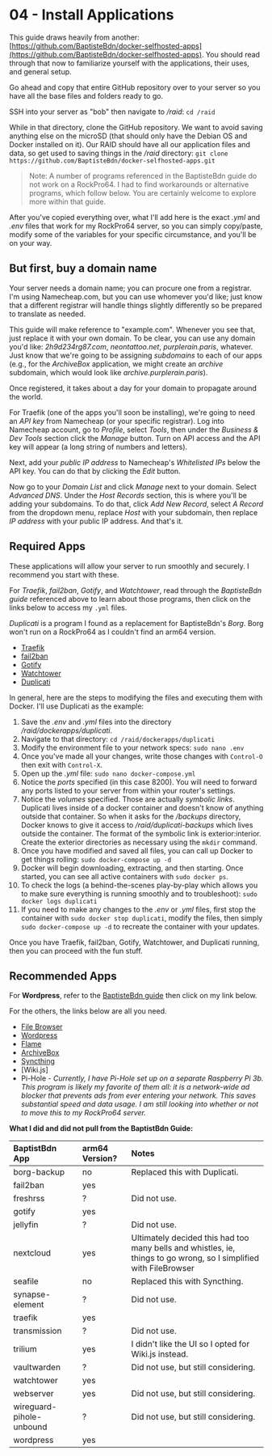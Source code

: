 # 04 - Install Applications

This guide draws heavily from another: [https://github.com/BaptisteBdn/docker-selfhosted-apps](https://github.com/BaptisteBdn/docker-selfhosted-apps). You should read through that now to familiarize yourself with the applications, their uses, and general setup. 

Go ahead and copy that entire GitHub repository over to your server so you have all the base files and folders ready to go. 

SSH into your server as "bob" then navigate to */raid*:
`cd /raid`

While in that directory, clone the GitHub repository. We want to avoid saving anything else on the microSD (that should only have the Debian OS and Docker installed on it). Our RAID should have  all our application files and data, so get used to saving things in the */raid* directory:
`git clone https://github.com/BaptisteBdn/docker-selfhosted-apps.git`

> Note: A number of programs referenced in the BaptisteBdn guide do not work on a RockPro64. I had to find workarounds or alternative programs, which follow below. You are certainly welcome to explore more within that guide.

After you've copied everything over, what I'll add here is the exact *.yml* and *.env* files that work for my RockPro64 server, so you can simply copy/paste, modify some of the variables for your specific circumstance, and you'll be on your way.

## But first, buy a domain name

Your server needs a domain name; you can procure one from a registrar. I'm using Namecheap.com, but you can use whomever you'd like; just know that a different registrar will handle things slightly differently so be prepared to translate as needed.

This guide will make reference to "example.com". Whenever you see that, just replace it with your own domain. To be clear, you can use any domain you'd like: *2h9d234rg87.com*, *neontattoo.net*, *purplerain.paris*, whatever. Just know that we're going to be assigning *subdomains* to each of our apps (e.g., for the *ArchiveBox* application, we might create an *archive* subdomain, which would look like *archive.purplerain.paris*).

Once registered, it takes about a day for your domain to propagate around the world.

For Traefik (one of the apps you'll soon be installing), we're going to need an *API key* from Namecheap (or your specific registrar). Log into Namecheap account, go to *Profile*, select *Tools*, then under the *Business & Dev Tools* section click the *Manage* button. Turn on API access and the API key will appear (a long string of numbers and letters). 

Next, add your *public IP address* to Namecheap's *Whitelisted IPs* below the API key. You can do that by clicking the *Edit* button.

Now go to your *Domain List* and click *Manage* next to your domain. Select *Advanced DNS*. Under the *Host Records* section, this is where you'll be adding your subdomains. To do that, click *Add New Record*, select *A Record* from the dropdown menu, replace *Host* with your subdomain, then replace *IP address* with your public IP address. And that's it.


## Required Apps
These applications will allow your server to run smoothly and securely. I recommend you start with these.

For *Traefik*, *fail2ban*, *Gotify*, and *Watchtower*, read through the *BaptisteBdn guide* referenced above to learn about those programs, then click on the links below to access my `.yml` files.

*Duplicati* is a program I found as a replacement for BaptisteBdn's *Borg*. Borg won't run on a RockPro64 as I couldn't find an arm64 version.

* [Traefik](traefik/)
* [fail2ban](fail2ban/)
* [Gotify](gotify/)
* [Watchtower](watchtower/)
* [Duplicati](duplicati/)

In general, here are the steps to modifying the files and executing them with Docker. I'll use Duplicati as the example:

1. Save the *.env* and *.yml* files into the directory */raid/dockerapps/duplicati*.
2. Navigate to that directory: `cd /raid/dockerapps/duplicati`
3. Modify the environment file to your network specs: `sudo nano .env`
4. Once you've made all your changes, write those changes with `Control-O` then exit with `Control-X`.
5. Open up the *.yml* file: `sudo nano docker-compose.yml`
6. Notice the *ports* specified (in this case 8200). You will need to forward any ports listed to your server from within your router's settings.
7. Notice the *volumes* specified. Those are actually *symbolic links*. Duplicati lives inside of a docker container and doesn't know of anything outside that container. So when it asks for the */backups* directory, Docker knows to give it access to */raid/duplicati-backups* which lives outside the container. The format of the symbolic link is exterior:interior. Create the exterior directories as necessary using the `mkdir` command.
8. Once you have modified and saved all files, you can call up Docker to get things rolling: `sudo docker-compose up -d`
9. Docker will begin downloading, extracting, and then starting. Once started, you can see all active containers with `sudo docker ps`.
10. To check the logs (a behind-the-scenes play-by-play which allows you to make sure everything is running smoothly and to troubleshoot): `sudo docker logs duplicati`
11. If you need to make any changes to the *.env* or *.yml* files, first stop the container with `sudo docker stop duplicati`, modify the files, then simply `sudo docker-compose up -d` to recreate the container with your updates.

Once you have Traefik, fail2ban, Gotify, Watchtower, and Duplicati running, then you can proceed with the fun stuff.


## Recommended Apps

For **Wordpress**, refer to the [BaptisteBdn guide](https://github.com/BaptisteBdn/docker-selfhosted-apps) then click on my link below.

For the others, the links below are all you need.

* [File Browser](filebrowser/)
* [Wordpress](wordpress/)
* [Flame](flame/)
* [ArchiveBox](archivebox/)
* [Syncthing](syncthing/)
* [Wiki.js]
* Pi-Hole - *Currently, I have Pi-Hole set up on a separate Raspberry Pi 3b. This program is likely my favorite of them all: it is a network-wide ad blocker that prevents ads from ever entering your network. This saves substantial speed and data usage. I am still looking into whether or not to move this to my RockPro64 server.*

**What I did and did not pull from the BaptistBdn Guide:**

| BaptistBdn App | arm64 Version? | Notes |
|:--|:--|:--|
| borg-backup | no | Replaced this with Duplicati. |
| fail2ban | yes |  |
| freshrss | ? | Did not use. |
| gotify | yes |  |
| jellyfin | ? | Did not use. |
| nextcloud | yes | Ultimately decided this had too many bells and whistles, ie, things to go wrong, so I simplified with FileBrowser |
| seafile | no | Replaced this with Syncthing. |
| synapse-element | ? | Did not use. |
| traefik | yes |  |
| transmission | ? | Did not use. |
| trilium | yes | I didn't like the UI so I opted for Wiki.js instead. |
| vaultwarden | ? | Did not use, but still considering. |
| watchtower | yes |  |
| webserver | yes | Did not use, but still considering. |
| wireguard-pihole-unbound | ? | Did not use, but still considering. |
| wordpress | yes |  |

